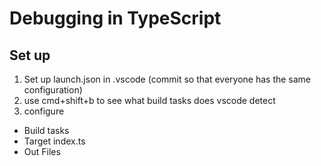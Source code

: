 # Debugging in TypeScript

## Set up
1. Set up launch.json in .vscode (commit so that everyone has the same configuration)
2. use cmd+shift+b to see what build tasks does vscode detect
3. configure
  - Build tasks
  - Target index.ts
  - Out Files